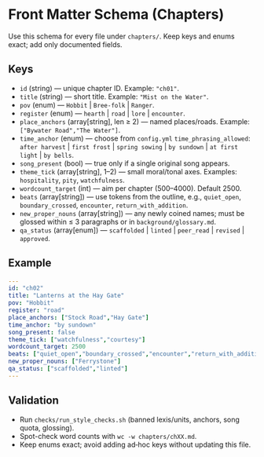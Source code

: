 # Front Matter Schema (Chapters)

Use this schema for every file under `chapters/`. Keep keys and enums exact; add only documented fields.

## Keys
- `id` (string) — unique chapter ID. Example: `"ch01"`.
- `title` (string) — short title. Example: `"Mist on the Water"`.
- `pov` (enum) — `Hobbit` | `Bree-folk` | `Ranger`.
- `register` (enum) — `hearth` | `road` | `lore` | `encounter`.
- `place_anchors` (array[string], len ≥ 2) — named places/roads. Example: `["Bywater Road","The Water"]`.
- `time_anchor` (enum) — choose from `config.yml` `time_phrasing_allowed`: `after harvest` | `first frost` | `spring sowing` | `by sundown` | `at first light` | `by bells`.
- `song_present` (bool) — true only if a single original song appears.
- `theme_tick` (array[string], 1–2) — small moral/tonal axes. Examples: `hospitality`, `pity`, `watchfulness`.
- `wordcount_target` (int) — aim per chapter (500–4000). Default 2500.
- `beats` (array[string]) — use tokens from the outline, e.g., `quiet_open`, `boundary_crossed`, `encounter`, `return_with_addition`.
- `new_proper_nouns` (array[string]) — any newly coined names; must be glossed within ≤ 3 paragraphs or in `background/glossary.md`.
- `qa_status` (array[enum]) — `scaffolded` | `linted` | `peer_read` | `revised` | `approved`.

## Example
```yaml
---
id: "ch02"
title: "Lanterns at the Hay Gate"
pov: "Hobbit"
register: "road"
place_anchors: ["Stock Road","Hay Gate"]
time_anchor: "by sundown"
song_present: false
theme_tick: ["watchfulness","courtesy"]
wordcount_target: 2500
beats: ["quiet_open","boundary_crossed","encounter","return_with_addition"]
new_proper_nouns: ["Ferrystone"]
qa_status: ["scaffolded","linted"]
---
```

## Validation
- Run `checks/run_style_checks.sh` (banned lexis/units, anchors, song quota, glossing).
- Spot-check word counts with `wc -w chapters/chXX.md`.
- Keep enums exact; avoid adding ad‑hoc keys without updating this file.
